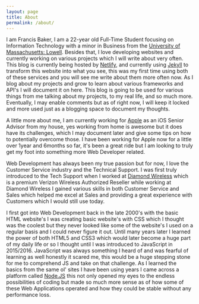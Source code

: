 ```yaml
---
layout: page
title: About
permalink: /about/
---
```


I am Francis Baker, I am a 22-year old Full-Time Student focusing on Information Technology with a minor in Business from the [University of Massachusetts: Lowell][umass]. Besides that, I love developing websites and currently working on various projects which I will write about very often. This blog is currently being hosted by [Netlify](https://www.netlify.com/), and currently using [Jekyll][jekyll] to transform this website into what you see, this was my first time using both of these services and you will see me write about them more often now. As I blog about my projects and grow to learn about various frameworks and API's I will document it on here. This blog is going to be used for various things from me talking about my projects, to my real life, and so much more. Eventually, I may enable comments but as of right now, I will keep it locked and more used just as a blogging space to document my thoughts.

A little more about me, I am currently working for [Apple](https://Apple.com/) as an iOS Senior Advisor from my house, yes working from home is awesome but it does have its challenges, which I may document later and give some tips on how to potentially overcome those. I have been working for Apple now for a little over 1year and 6months so far, it's been a great ride but I am looking to truly get my foot into something more Web Developer related. 

Web Development has always been my true passion but for now, I love the Customer Service industry and the Technical Support. I was first truly introduced to the Tech Support when I worked at [Diamond Wireless](http://diamond-wireless.com/) which is a premium Verizon Wireless Authorized Reseller while working at Diamond Wireless I gained various skills in both Customer Service and Sales which helped me excel at Sales and providing a great experience with Customers which I would still use today. 

I first got into Web Development back in the late 2000's with the basic HTML website's I was creating basic website's with CSS which I thought was the coolest but they never looked like some of the website's I used on a regular basis and I could never figure it out. Until many years later I learned the power of both HTML5 and CSS3 which would later become a huge part of my daily life or so I thought until I was introduced to JavaScript in 2015/2016. JavaScript was always something I heard of and was fearful of learning as well honestly it scared me, this would be a huge stepping stone for me to comprehend JS and take on that challenge. As I learned the basics from the same ol' sites I have been using years I came across a platform called [Node.JS](https://nodejs.org) this not only opened my eyes to the endless possibilities of coding but made so much more sense as of how some of these Web Applications operated and how they could be stable without any performance loss. 


[umass]:    https://www.uml.edu
[jekyll]:   https://jekyllrb.com/